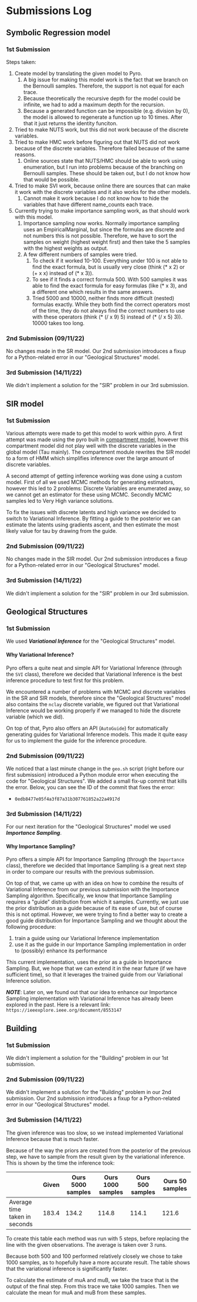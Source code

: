 # Submissions Log

## Symbolic Regression model

### 1st Submission

Steps taken:
1. Create model by translating the given model to Pyro.
   1. A big issue for making this model work is the fact that we branch on the Bernoulli samples. Therefore, the support is not equal for each trace.  
   2. Because theoretically the recursive depth for the model could be infinite, we had to add a maximum depth for the recursion. 
   3. Because a generated function can be impossible (e.g. division by 0), the model is allowed to regenerate a function up to 10 times. After that it just returns the identity funciton. 
2. Tried to make NUTS work, but this did not work because of the discrete variables.
3. Tried to make HMC work before figuring out that NUTS did not work because of the discrete variables. Therefore failed because of the same reasons.
   1. Online sources state that NUTS/HMC should be able to work using enumeration, but I run into problems because of the branching on Bernoulli samples. These should be taken out, but I do not know how that would be possible. 
4. Tried to make SVI work, because online there are sources that can make it work with the discrete variables and it also works for the other models. 
   1. Cannot make it work because I do not know how to hide the variables that have different name_counts each trace.
5. Currently trying to make importance sampling work, as that should work with this model.
   1. Importance sampling now works. Normally importance sampling uses an EmpiricalMarginal, but since the formulas are discrete and not numbers this is not possible. Therefore, we have to sort the samples on weight (highest weight first) and then take the 5 samples with the highest weights as output. 
   2. A few different numbers of samples were tried. 
      1. To check if it worked 10-100. Everything under 100 is not able to find the exact formula, but is usually very close (think (* x 2) or (+ x x) instead of (* x 3)).
      2. To see if it finds a correct formula 500. With 500 samples it was able to find the exact formula for easy formulas (like (* x 3), and a different one which results in the same answers. 
      3. Tried 5000 and 10000, neither finds more difficult (nested) formulas exactly. While they both find the correct operators most of the time, they do not always find the correct numbers to use with these operators (think (* (/ x 9) 5) instead of (* (/ x 5) 3)). 10000 takes too long.

### 2nd Submission (09/11/22)

No changes made in the SR model. Our 2nd submission introduces a fixup for a Python-related error in our "Geological Structures" model.

### 3rd Submission (14/11/22)

We didn't implement a solution for the "SIR" problem in our 3rd submission.

## SIR model

### 1st Submission

Various attempts were made to get this model to work within pyro. A first attempt was made using the pyro built in [compartment model](https://docs.pyro.ai/en/stable/contrib.epidemiology.html), however this compartment model did not play well with the discrete variables in the global model (Tau mainly). The compartment module rewrites the SIR model to a form of HMM which simplifies inference over the large amount of discrete variables.

A second attempt of getting inference working was done using a custom model. First of all we used MCMC methods for generating estimators, however this led to 2 problems: Discrete Variables are enumerated away, so we cannot get an estimator for these using MCMC. Secondly MCMC samples led to Very High variance solutions.

To fix the issues with discrete latents and high variance we decided to switch to Variational Inference. By fitting a guide to the posterior we can estimate the latents using gradients ascent, and then estimate the most likely value for tau by drawing from the guide.

### 2nd Submission (09/11/22)

No changes made in the SIR model. Our 2nd submission introduces a fixup for a Python-related error in our "Geological Structures" model.

### 3rd Submission (14/11/22)

We didn't implement a solution for the "SIR" problem in our 3rd submission.

## Geological Structures

### 1st Submission

We used **_Variational Inference_** for the "Geological Structures" model.

#### Why Variational Inference?

Pyro offers a quite neat and simple API for Variational Inference (through the `SVI` class), therefore we decided that Variational Inference is the best inference procedure to test first for this problem.

We encountered a number of problems with MCMC and discrete variables in the SR and SIR models, therefore since the "Geological Structures" model also contains the `nclay` discrete variable, we figured out that Variational Inference would be working properly if we managed to hide the discrete variable (which we did).

On top of that, Pyro also offers an API (`AutoGuide`) for automatically generating guides for Variational Inference models. This made it quite easy for us to implement the guide for the inference procedure.

### 2nd Submission (09/11/22)

We noticed that a last minute change in the `geo.sh` script (right before our first submission) introduced a Python module error when executing the code for "Geological Structures". We added a small fix-up commit that kills the error. Below, you can see the ID of the commit that fixes the error:
- `0edb8477e05f4a3f87a31b307761852a22a4917d`

### 3rd Submission (14/11/22)

For our next iteration for the "Geological Structures" model we used **_Importance Sampling_**.

#### Why Importance Sampling?

Pyro offers a simple API for Importance Sampling (through the `Importance` class), therefore we decided that Importance Sampling is a great next step in order to compare our results with the previous submission.

On top of that, we came up with an idea on how to combine the results of Variational Inference from our previous submission with the Importance Sampling algorithm. Specifically, we know that Importance Sampling requires a "guide" distribution from which it samples. Currently, we just use the prior distribution as a guide because of its ease of use, but of course this is not optimal. However, we were trying to find a better way to create a good guide distribution for Importance Sampling and we thought about the following procedure:
1. train a guide using our Variational Inference implementation
2. use it as the guide in our Importance Sampling implementation in order to (possibly) enhance its performance

This current implementation, uses the prior as a guide in Importance Sampling. But, we hope that we can extend it in the near future (if we have sufficient time), so that it leverages the trained guide from our Variational Inference solution.

**_NOTE_**: Later on, we found out that our idea to enhance our Importance Sampling implementation with Variational Inference has already been explored in the past. Here is a relevant link: `https://ieeexplore.ieee.org/document/8553147`


## Building

### 1st Submission

We didn't implement a solution for the "Building" problem in our 1st submission.

### 2nd Submission (09/11/22)

We didn't implement a solution for the "Building" problem in our 2nd submission. Our 2nd submission introduces a fixup for a Python-related error in our "Geological Structures" model.

### 3rd Submission (14/11/22)

The given inference was too slow, so we instead implemented Variational Inference because that is much faster. 

Because of the way the priors are created from the posterior of the previous step, we have to sample from the result given by the variational inference.
This is shown by the time the inference took:

|                               | Given | Ours 5000 samples | Ours 1000 samples | Ours 500 samples  | Ours 50 samples |
|-------------------------------|-------|-------------------|-------------------|-------------------|-----------------|
| Average time taken in seconds | 183.4 | 134.2             | 114.8             | 114.1             | 121.6           |

To create this table each method was run with 5 steps, before replacing the line with the given observations. The average is taken over 3 runs. 

Because both 500 and 100 performed relatively closely we chose to take 1000 samples, as to hopefully have a more accurate result. 
The table shows that the variational inference is significantly faster.

To calculate the estimate of muA and muB, we take the trace that is the output of the final step. From this trace we take 1000 samples. Then we calculate the mean for muA and muB from these samples.
